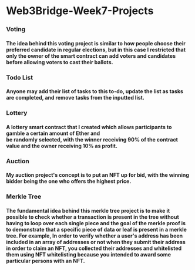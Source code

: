 # Web3Bridge-Week7-Projects

### Voting
#### The idea behind this voting project is similar to how people choose their preferred candidate in regular elections, but in this case I restricted that only the owner of the smart contract can add voters and candidates before allowing voters to cast their ballots.

### Todo List
#### Anyone may add their list of tasks to this to-do, update the list as tasks are completed, and remove tasks from the inputted list.

### Lottery
#### A lottery smart contract that I created which allows participants to gamble a certain amount of Ether and <br> be randomly selected, with the winner receiving 90% of the contract value and the owner receiving 10% as profit.

### Auction
#### My auction project's concept is to put an NFT up for bid, with the winning bidder being the one who offers the highest price. <br>

### Merkle Tree
#### The fundamental idea behind this merkle tree project is to make it possible to check whether a transaction is present in the tree without having to loop over each single piece and the goal of the merkle proof is to demonstrate that a specific piece of data or leaf is present in a merkle tree. For example, In order to verify whether a user's address has been included in an array of addresses or not when they submit their address in order to claim an NFT, you collected their addresses and whitelisted them using NFT whitelisting because you intended to award some particular persons with an NFT.
